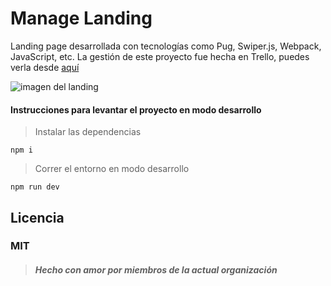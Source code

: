 # Manage Landing

Landing page desarrollada con tecnologías como Pug, Swiper.js, Webpack, JavaScript, etc. La gestión de este proyecto fue hecha en Trello, puedes verla desde [aquí](https://trello.com/b/qIgZnCrD/awesome-pug)

![imagen del landing](https://i.imgur.com/ubis0CA.png)

#### Instrucciones para levantar el proyecto en modo desarrollo

> Instalar las dependencias

```
npm i
```

> Correr el entorno en modo desarrollo

```
npm run dev
```

## Licencia

### MIT

> ##### Hecho con amor por miembros de la actual organización

